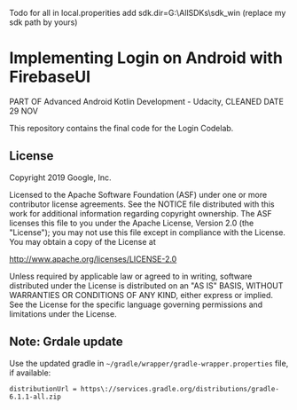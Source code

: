 Todo for all in local.properities add sdk.dir=G\:\\AllSDKs\\sdk_win (replace my sdk path by yours)


Implementing Login on Android with FirebaseUI
=========================
PART OF Advanced Android Kotlin Development - Udacity, CLEANED DATE 29 NOV

This repository contains the final code for the Login Codelab.

License
-------

Copyright 2019 Google, Inc.

Licensed to the Apache Software Foundation (ASF) under one or more contributor
license agreements.  See the NOTICE file distributed with this work for
additional information regarding copyright ownership.  The ASF licenses this
file to you under the Apache License, Version 2.0 (the "License"); you may not
use this file except in compliance with the License.  You may obtain a copy of
the License at

http://www.apache.org/licenses/LICENSE-2.0

Unless required by applicable law or agreed to in writing, software
distributed under the License is distributed on an "AS IS" BASIS, WITHOUT
WARRANTIES OR CONDITIONS OF ANY KIND, either express or implied.  See the
License for the specific language governing permissions and limitations under
the License.

## Note: Grdale update 
Use the updated gradle in  `~/gradle/wrapper/gradle-wrapper.properties` file, if available:
```
distributionUrl = https\://services.gradle.org/distributions/gradle-6.1.1-all.zip
```
